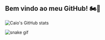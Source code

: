 ## Bem vindo ao meu GitHub! 🏍️💨

![Caio's GitHub stats](https://github-readme-stats.vercel.app/api?username=Caiomesvie&theme=tokyonight)





![snake gif](https://github.com/Caiomesvie/Caiomesvie/blob/output/github-contribution-grid-snake.svg)
